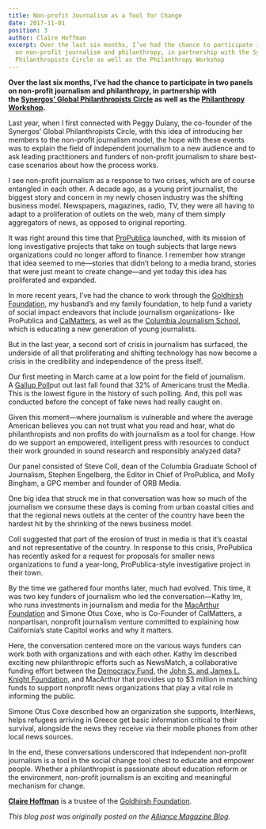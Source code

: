 ```yaml
---
title: Non-profit Journalism as a Tool for Change
date: 2017-11-01
position: 3
author: Claire Hoffman
excerpt: Over the last six months, I’ve had the chance to participate in two panels
  on non-profit journalism and philanthropy, in partnership with the Synergos’ Global
  Philanthropists Circle as well as the Philanthropy Workshop
---
```


**Over the last six months, I’ve had the chance to participate in two panels on non-profit journalism and philanthropy, in partnership with the [Synergos’ Global Philanthropists Circle](https://www.synergos.org/global-philanthropists-circle) as well as the [Philanthropy Workshop](http://www.tpw.org/).**  

Last year, when I first connected with Peggy Dulany, the co-founder of the Synergos’ Global Philanthropists Circle, with this idea of introducing her members to the non-profit journalism model, the hope with these events was to explain the field of independent journalism to a new audience and to ask leading practitioners and funders of non-profit journalism to share best-case scenarios about how the process works.  

I see non-profit journalism as a response to two crises, which are of course entangled in each other. A decade ago, as a young print journalist, the biggest story and concern in my newly chosen industry was the shifting business model. Newspapers, magazines, radio, TV, they were all having to adapt to a proliferation of outlets on the web, many of them simply aggregators of news, as opposed to original reporting.  

It was right around this time that [ProPublica](https://www.propublica.org/) launched, with its mission of long investigative projects that take on tough subjects that large news organizations could no longer afford to finance. I remember how strange that idea seemed to me—stories that didn’t belong to a media brand, stories that were just meant to create change—and yet today this idea has proliferated and expanded.  

In more recent years, I’ve had the chance to work through the [Goldhirsh Foundation](http://www.goldhirshfoundation.org/), my husband’s and my family foundation, to help fund a variety of social impact endeavors that include journalism organizations- like ProPublica and [CalMatters](https://calmatters.org/), as well as the [Columbia Journalism School](https://journalism.columbia.edu/), which is educating a new generation of young journalists.

But in the last year, a second sort of crisis in journalism has surfaced, the underside of all that proliferating and shifting technology has now become a crisis in the credibility and independence of the press itself.  

Our first meeting in March came at a low point for the field of journalism. A [Gallup Poll](http://news.gallup.com/poll/195542/americans-trust-mass-media-sinks-new-low.aspx)put out last fall found that 32% of Americans trust the Media. This is the lowest figure in the history of such polling. And, this poll was conducted before the concept of fake news had really caught on.  

Given this moment—where journalism is vulnerable and where the average American believes you can not trust what you read and hear, what do philanthropists and non profits do with journalism as a tool for change. How do we support an empowered, intelligent press with resources to conduct their work grounded in sound research and responsibly analyzed data?  

Our panel consisted of Steve Coll, dean of the Columbia Graduate School of Journalism, Stephen Engelberg, the Editor in Chief of ProPublica, and Molly Bingham, a GPC member and founder of ORB Media.

One big idea that struck me in that conversation was how so much of the journalism we consume these days is coming from urban coastal cities and that the regional news outlets at the center of the country have been the hardest hit by the shrinking of the news business model.  

Coll suggested that part of the erosion of trust in media is that it’s coastal and not representative of the country. In response to this crisis, ProPublica has recently asked for a request for proposals for smaller news organizations to fund a year-long, ProPublica-style investigative project in their town.  

By the time we gathered four months later, much had evolved. This time, it was two key funders of journalism who led the conversation—Kathy Im, who runs investments in journalism and media for the [MacArthur Foundation](https://www.macfound.org/) and Simone Otus Coxe, who is Co-Founder of CalMatters, a nonpartisan, nonprofit journalism venture committed to explaining how California’s state Capitol works and why it matters.  

Here, the conversation centered more on the various ways funders can work both with organizations and with each other. Kathy Im described exciting new philanthropic efforts such as NewsMatch, a collaborative funding effort between the [Democracy Fund](http://www.democracyfund.org/), the [John S. and James L. Knight Foundation](https://knightfoundation.org/), and MacArthur that provides up to $3 million in matching funds to support nonprofit news organizations that play a vital role in informing the public.

Simone Otus Coxe described how an organization she supports, InterNews, helps refugees arriving in Greece get basic information critical to their survival, alongside the news they receive via their mobile phones from other local news sources.  

In the end, these conversations underscored that independent non-profit journalism is a tool in the social change tool chest to educate and empower people. Whether a philanthropist is passionate about education reform or the environment, non-profit journalism is an exciting and meaningful mechanism for change.  

**[Claire Hoffman](/about/#claire-hoffman)** is a trustee of the [Goldhirsh Foundation](http://www.goldhirshfoundation.org/).

_This blog post was originally posted on the [Alliance Magazine Blog](http://www.alliancemagazine.org/blog/non-profit-journalism-tool-change/)._
